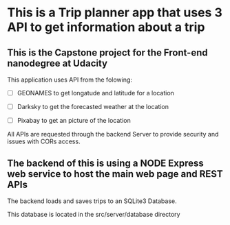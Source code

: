 # This is a Trip planner app that uses 3 API to get information about a trip

## This is the Capstone project for the Front-end nanodegree at Udacity

This application uses API from the folowing:

- [ ] GEONAMES to get longatude and latitude for a location

- [ ] Darksky to get the forecasted weather at the location

- [ ] Pixabay to get an picture of the location

All APIs are requested through the backend Server to provide security and issues with CORs access.

## The backend of this is using a NODE Express web service to host the main web page and REST APIs

The backend loads and saves trips to an SQLite3 Database.

This database is located in the src/server/database directory